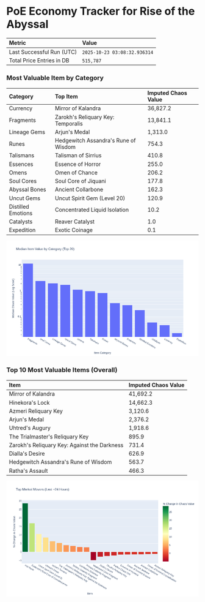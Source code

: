 # PoE Economy Tracker for Rise of the Abyssal

<!-- START_MAINTENANCE -->
| Metric | Value |
|:---|:---|
| Last Successful Run (UTC) | `2025-10-23 03:08:32.936314` |
| Total Price Entries in DB | `515,787` |

<!-- END_MAINTENANCE -->

<!-- START_DATAFRAME_DEBUG -->
<!-- END_DATAFRAME_DEBUG -->

<!-- START_CATEGORY_ANALYSIS -->
### Most Valuable Item by Category
| Category | Top Item | Imputed Chaos Value |
| :--- | :--- | :--- |
| Currency | Mirror of Kalandra | 36,827.2 |
| Fragments | Zarokh's Reliquary Key: Temporalis | 13,841.1 |
| Lineage Gems | Arjun's Medal | 1,313.0 |
| Runes | Hedgewitch Assandra's Rune of Wisdom | 754.3 |
| Talismans | Talisman of Sirrius | 410.8 |
| Essences | Essence of Horror | 255.0 |
| Omens | Omen of Chance | 206.2 |
| Soul Cores | Soul Core of Jiquani | 177.8 |
| Abyssal Bones | Ancient Collarbone | 162.3 |
| Uncut Gems | Uncut Spirit Gem (Level 20) | 120.9 |
| Distilled Emotions | Concentrated Liquid Isolation | 10.2 |
| Catalysts | Reaver Catalyst | 1.0 |
| Expedition | Exotic Coinage | 0.1 |


![Category Analysis Chart](charts/category_analysis.png)
<!-- END_ANALYSIS -->

<!-- START_ANALYSIS -->
### Top 10 Most Valuable Items (Overall)
| Item | Imputed Chaos Value |
| :--- | :--- |
| Mirror of Kalandra | 41,692.2 |
| Hinekora's Lock | 14,662.3 |
| Azmeri Reliquary Key | 3,120.6 |
| Arjun's Medal | 2,376.2 |
| Uhtred's Augury | 1,918.6 |
| The Trialmaster's Reliquary Key | 895.9 |
| Zarokh's Reliquary Key: Against the Darkness | 731.4 |
| Dialla's Desire | 626.9 |
| Hedgewitch Assandra's Rune of Wisdom | 563.7 |
| Ratha's Assault | 466.3 |


![Market Movers Chart](charts/market_movers.png)
<!-- END_ANALYSIS -->
